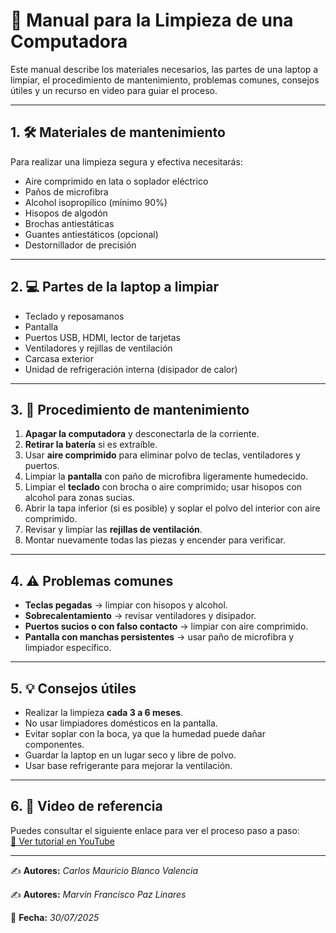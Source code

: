 # 🧹 Manual para la Limpieza de una Computadora

Este manual describe los materiales necesarios, las partes de una laptop a limpiar, el procedimiento de mantenimiento, problemas comunes, consejos útiles y un recurso en video para guiar el proceso.

---

## 1. 🛠️ Materiales de mantenimiento
Para realizar una limpieza segura y efectiva necesitarás:
- Aire comprimido en lata o soplador eléctrico
- Paños de microfibra
- Alcohol isopropílico (mínimo 90%)
- Hisopos de algodón
- Brochas antiestáticas
- Guantes antiestáticos (opcional)
- Destornillador de precisión

---

## 2. 💻 Partes de la laptop a limpiar
- Teclado y reposamanos
- Pantalla
- Puertos USB, HDMI, lector de tarjetas
- Ventiladores y rejillas de ventilación
- Carcasa exterior
- Unidad de refrigeración interna (disipador de calor)

---

## 3. 📝 Procedimiento de mantenimiento
1. **Apagar la computadora** y desconectarla de la corriente.
2. **Retirar la batería** si es extraíble.
3. Usar **aire comprimido** para eliminar polvo de teclas, ventiladores y puertos.
4. Limpiar la **pantalla** con paño de microfibra ligeramente humedecido.
5. Limpiar el **teclado** con brocha o aire comprimido; usar hisopos con alcohol para zonas sucias.
6. Abrir la tapa inferior (si es posible) y soplar el polvo del interior con aire comprimido.
7. Revisar y limpiar las **rejillas de ventilación**.
8. Montar nuevamente todas las piezas y encender para verificar.

---

## 4. ⚠️ Problemas comunes
- **Teclas pegadas** → limpiar con hisopos y alcohol.
- **Sobrecalentamiento** → revisar ventiladores y disipador.
- **Puertos sucios o con falso contacto** → limpiar con aire comprimido.
- **Pantalla con manchas persistentes** → usar paño de microfibra y limpiador específico.

---

## 5. 💡 Consejos útiles
- Realizar la limpieza **cada 3 a 6 meses**.
- No usar limpiadores domésticos en la pantalla.
- Evitar soplar con la boca, ya que la humedad puede dañar componentes.
- Guardar la laptop en un lugar seco y libre de polvo.
- Usar base refrigerante para mejorar la ventilación.

---

## 6. 🎥 Video de referencia
Puedes consultar el siguiente enlace para ver el proceso paso a paso:  
[🔗 Ver tutorial en YouTube](https://youtu.be/95FtaaBvAbM)

---
✍️ **Autores:** *Carlos Mauricio Blanco Valencia*

✍️ **Autores:** *Marvin Francisco Paz Linares*

📅 **Fecha:** *30/07/2025*
